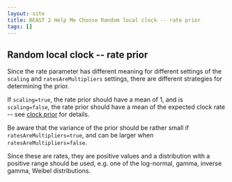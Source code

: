 ```yaml
---
layout: site
title: BEAST 2 Help Me Choose Random local clock -- rate prior
tags: []
---
```


## Random local clock -- rate prior

Since the rate parameter has different meaning for different settings of the `scaling` and `ratesAreMultipliers` settings, there are different strategies for determining the prior.

If `scaling=true`, the rate prior should have a mean of 1, and is `scaling=false`, the rate prior should have a mean of the expected clock rate -- see [clock prior](../../Priors/ClockPrior/) for details.

Be aware that the variance of the prior should be rather small if `ratesAreMultipliers=true`, and can be larger when `ratesAreMultipliers=false`.

Since these are rates, they are positive values and a distribution with a positive range should be used, e.g. one of the log-normal, gamma, inverse gamma, Weibel distributions.